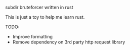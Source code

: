 subdir bruteforcer written in rust

This is just a toy to help me learn rust. 

TODO: 
- Improve formatting
- Remove dependency on 3rd party http request library


